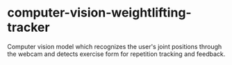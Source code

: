 # computer-vision-weightlifting-tracker
Computer vision model which recognizes the user's joint positions through the webcam and detects exercise form for repetition tracking and feedback.
